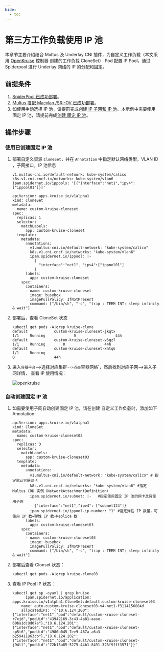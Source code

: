 ```yaml
---
hide:
  - toc
---
```


# 第三方工作负载使用 IP 池

本章节主要介绍结合 Multus 及 Underlay CNI 插件，为自定义工作负载（本文采用 [OpenKruise](https://github.com/openkruise/kruise) 控制器 创建的工作负载 CloneSet） Pod 配置 IP Pool，通过 Spiderpool 进行 Underlay 网络的 IP 的分配和固定。

## 前提条件

1. [SpiderPool 已成功部署](../../modules/spiderpool/install.md)。
2. [Multus 搭配 Macvlan /SRI-OV 已成功部署](../../modules/multus-underlay/install.md)。
3. 如使用手动选择 IP 池，请提前完成[创建 IP 子网和 IP 池](../../modules/spiderpool/createpool.md)。本示例中需要使用固定 IP 池，请提前完成[创建 固定 IP 池](../../modules/spiderpool/createpool.md)。

## 操作步骤

### 使用已创建固定 IP 池

1. 部署自定义资源 `CloneSet`，并在 `Annotation` 中指定默认网络类型，VLAN ID ，子网接口，IP 池信息

    ```
    v1.multus-cni.io/default-network: kube-system/calico
    k8s.v1.cni.cncf.io/networks: kube-system/vlan6
    ipam.spidernet.io/ippools: '[{"interface":"net1","ipv4":["ippool01"]}]'
    ```

    ```
    apiVersion: apps.kruise.io/v1alpha1
    kind: CloneSet
    metadata:
      name: custom-kruise-cloneset
    spec:
      replicas: 1
      selector:
        matchLabels:
          app: custom-kruise-cloneset
      template:
        metadata:
          annotations:
            v1.multus-cni.io/default-network: "kube-system/calico"
            k8s.v1.cni.cncf.io/networks: "kube-system/vlan6"
            ipam.spidernet.io/ippool: |-
              {
                "interface":"net1", "ipv4":["ippool01"]
              }
          labels:
            app: custom-kruise-cloneset
        spec:
          containers:
          - name: custom-kruise-cloneset
            image: busybox
            imagePullPolicy: IfNotPresent
            command: ["/bin/sh", "-c", "trap : TERM INT; sleep infinity & wait"]
    ```

    

2. 部署后，查看 CloneSet 状态

    ```
    kubectl get pods -A|grep kruise-clone
    default            custom-kruise-cloneset-jkqtx                                      1/1     Running             0                  44h
    default            custom-kruise-cloneset-v5qz7                                      1/1     Running        0                  44h
    default            custom-kruise-cloneset-xhtq6                                      1/1     Running
    0                  44h
    ```

3. 进入`容器平台`-->选择对应集群`-->点击`容器网络`，然后找到对应子网-->进入子网详情， 查看 IP 使用情况：

    ​![openkruise](https://docs.daocloud.io/daocloud-docs-images/docs/network/images/openkruise.jpg)



### 自动创建固定 IP 池

1. 如需要使用子网自动创建固定 IP 池，请在创建 自定义工作负载时，添加如下 Annotation:

    ```
    apiVersion: apps.kruise.io/v1alpha1
    kind: CloneSet
    metadata:
      name: custom-kruise-cloneset03
    spec:
      replicas: 3
      selector:
        matchLabels:
          app: custom-kruise-cloneset03
      template:
        metadata:
          annotations:
            v1.multus-cni.io/default-network: "kube-system/calico" # 指定默认容器网卡
            k8s.v1.cni.cncf.io/networks: "kube-system/vlan6" #指定Multus CRD 实例（NetworkAttachmentDefinition）
            ipam.spidernet.io/subnet: |-   #指定使用固定 IP 池的网卡及待使用子网
              {"interface":"net1","ipv4": ["subnet124"]}
            ipam.spidernet.io/ippool-ip-number: "1" #指定弹性 IP 数量，可使用 IP 数=弹性 IP 数+Replica 数
          labels:
            app: custom-kruise-cloneset03
        spec:
          containers:
          - name: custom-kruise-cloneset03
            image: busybox
            imagePullPolicy: IfNotPresent
            command: ["/bin/sh", "-c", "trap : TERM INT; sleep infinity & wait"]
    ```

2. 部署后查看 Clonset 状态：

    ```
    kubectl get pods -A|grep kruise-clone03
    ```

3. 查看 IP Pool IP 状态：

    ```
    kubectl get sp -oyaml | grep kruise
          ipam.spidernet.io/application: apps.kruise.io/v1alpha1:CloneSet:default:custom-kruise-cloneset03
        name: auto-custom-kruise-cloneset03-v4-net1-f3114156804d
        allocatedIPs: '{"10.6.124.200":{"interface":"net1","pod":"default/custom-kruise-cloneset-r7xjd","podUid":"43942169-3c43-4a81-aaae-60ba1dc9d07e"},"10.6.124.201":{"interface":"net1","pod":"default/custom-kruise-cloneset-sp5t6","podUid":"4980a045-7ee9-467a-a6a3-b259411963cb"},"10.6.124.202":{"interface":"net1","pod":"default/custom-kruise-cloneset-j94tl","podUid":"72b13a85-5275-44b1-8491-323f9fff3571"}}'
   
    ```
